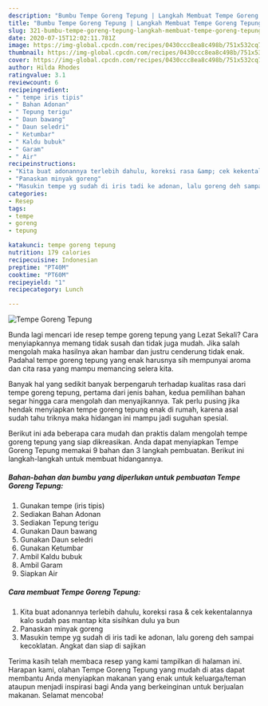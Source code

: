 ```yaml
---
description: "Bumbu Tempe Goreng Tepung | Langkah Membuat Tempe Goreng Tepung Yang Enak Dan Mudah"
title: "Bumbu Tempe Goreng Tepung | Langkah Membuat Tempe Goreng Tepung Yang Enak Dan Mudah"
slug: 321-bumbu-tempe-goreng-tepung-langkah-membuat-tempe-goreng-tepung-yang-enak-dan-mudah
date: 2020-07-15T12:02:11.781Z
image: https://img-global.cpcdn.com/recipes/0430ccc8ea8c498b/751x532cq70/tempe-goreng-tepung-foto-resep-utama.jpg
thumbnail: https://img-global.cpcdn.com/recipes/0430ccc8ea8c498b/751x532cq70/tempe-goreng-tepung-foto-resep-utama.jpg
cover: https://img-global.cpcdn.com/recipes/0430ccc8ea8c498b/751x532cq70/tempe-goreng-tepung-foto-resep-utama.jpg
author: Hilda Rhodes
ratingvalue: 3.1
reviewcount: 6
recipeingredient:
- " tempe iris tipis"
- " Bahan Adonan"
- " Tepung terigu"
- " Daun bawang"
- " Daun seledri"
- " Ketumbar"
- " Kaldu bubuk"
- " Garam"
- " Air"
recipeinstructions:
- "Kita buat adonannya terlebih dahulu, koreksi rasa &amp; cek kekentalannya kalo sudah pas mantap kita sisihkan dulu ya bun"
- "Panaskan minyak goreng"
- "Masukin tempe yg sudah di iris tadi ke adonan, lalu goreng deh sampai kecoklatan. Angkat dan siap di sajikan"
categories:
- Resep
tags:
- tempe
- goreng
- tepung

katakunci: tempe goreng tepung 
nutrition: 179 calories
recipecuisine: Indonesian
preptime: "PT40M"
cooktime: "PT60M"
recipeyield: "1"
recipecategory: Lunch

---
```



![Tempe Goreng Tepung](https://img-global.cpcdn.com/recipes/0430ccc8ea8c498b/751x532cq70/tempe-goreng-tepung-foto-resep-utama.jpg)

Bunda lagi mencari ide resep tempe goreng tepung yang Lezat Sekali? Cara menyiapkannya memang tidak susah dan tidak juga mudah. Jika salah mengolah maka hasilnya akan hambar dan justru cenderung tidak enak. Padahal tempe goreng tepung yang enak harusnya sih mempunyai aroma dan cita rasa yang mampu memancing selera kita.



Banyak hal yang sedikit banyak berpengaruh terhadap kualitas rasa dari tempe goreng tepung, pertama dari jenis bahan, kedua pemilihan bahan segar hingga cara mengolah dan menyajikannya. Tak perlu pusing jika hendak menyiapkan tempe goreng tepung enak di rumah, karena asal sudah tahu triknya maka hidangan ini mampu jadi suguhan spesial.


Berikut ini ada beberapa cara mudah dan praktis dalam mengolah tempe goreng tepung yang siap dikreasikan. Anda dapat menyiapkan Tempe Goreng Tepung memakai 9 bahan dan 3 langkah pembuatan. Berikut ini langkah-langkah untuk membuat hidangannya.

<!--inarticleads1-->

##### Bahan-bahan dan bumbu yang diperlukan untuk pembuatan Tempe Goreng Tepung:

1. Gunakan  tempe (iris tipis)
1. Sediakan  Bahan Adonan
1. Sediakan  Tepung terigu
1. Gunakan  Daun bawang
1. Gunakan  Daun seledri
1. Gunakan  Ketumbar
1. Ambil  Kaldu bubuk
1. Ambil  Garam
1. Siapkan  Air




<!--inarticleads2-->

##### Cara membuat Tempe Goreng Tepung:

1. Kita buat adonannya terlebih dahulu, koreksi rasa &amp; cek kekentalannya kalo sudah pas mantap kita sisihkan dulu ya bun
1. Panaskan minyak goreng
1. Masukin tempe yg sudah di iris tadi ke adonan, lalu goreng deh sampai kecoklatan. Angkat dan siap di sajikan




Terima kasih telah membaca resep yang kami tampilkan di halaman ini. Harapan kami, olahan Tempe Goreng Tepung yang mudah di atas dapat membantu Anda menyiapkan makanan yang enak untuk keluarga/teman ataupun menjadi inspirasi bagi Anda yang berkeinginan untuk berjualan makanan. Selamat mencoba!
